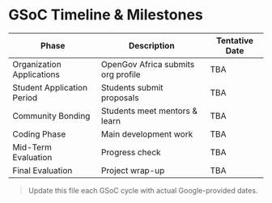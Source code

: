 # GSoC Timeline & Milestones

| Phase | Description | Tentative Date |
|-------|--------------|----------------|
| Organization Applications | OpenGov Africa submits org profile | TBA |
| Student Application Period | Students submit proposals | TBA |
| Community Bonding | Students meet mentors & learn | TBA |
| Coding Phase | Main development work | TBA |
| Mid-Term Evaluation | Progress check | TBA |
| Final Evaluation | Project wrap-up | TBA |

> Update this file each GSoC cycle with actual Google-provided dates.
